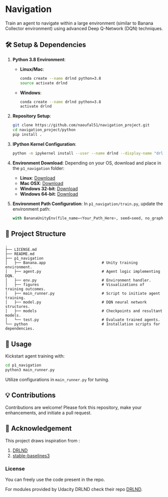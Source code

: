 # Navigation

Train an agent to navigate within a large environment (similar to Banana Collector environment) using advanced Deep Q-Network (DQN) techniques.

## 🛠 Setup & Dependencies

1. **Python 3.8 Environment**: 

   - **Linux/Mac**: 
     ```bash
     conda create --name drlnd python=3.8
     source activate drlnd
     ```
   - **Windows**: 
     ```bash
     conda create --name drlnd python=3.8
     activate drlnd
     ```

2. **Repository Setup**:
   
   ```bash
   git clone https://github.com/naoufal51/navigation_project.git
   cd navigation_project/python
   pip install .
   ```

3. **IPython Kernel Configuration**:
   
   ```bash
   python -m ipykernel install --user --name drlnd --display-name "drlnd"
   ```

4. **Environment Download**: Depending on your OS, download and place in the `p1_navigation` folder:
   
    - **Linux**: [Download](https://s3-us-west-1.amazonaws.com/udacity-drlnd/P1/Banana/Banana_Linux.zip)
    - **Mac OSX**: [Download](https://s3-us-west-1.amazonaws.com/udacity-drlnd/P1/Banana/Banana.app.zip)
    - **Windows 32-bit**: [Download](https://s3-us-west-1.amazonaws.com/udacity-drlnd/P1/Banana/Banana_Windows_x86.zip)
    - **Windows 64-bit**: [Download](https://s3-us-west-1.amazonaws.com/udacity-drlnd/P1/Banana/Banana_Windows_x86_64.zip)

5. **Environment Path Configuration**: In `p1_navigation/train.py`, update the environment path:
   
   ```python
   with BananaUnityEnv(file_name=<Your_Path_Here>, seed=seed, no_graphics=False) as env:
   ```

## 📂 Project Structure

```
.
├── LICENSE.md
├── README.md
├── p1_navigation
│   ├── Banana.app                         # Unity training environment.
│   ├── agent.py                           # Agent logic implementing DQN.
│   ├── env.py                             # Environment handler.
│   ├── figures                            # Visualizations of training outcomes.
│   ├── main_runner.py                     # Script to initiate agent training.
│   ├── model.py                           # DQN neural network structures.
│   ├── models                             # Checkpoints and resultant models.
│   └── test.py                            # Evaluate trained agents.
└── python                                 # Installation scripts for dependencies.
```

## 🚀 Usage

Kickstart agent training with:

```bash
cd p1_navigation
python3 main_runner.py
```

Utilize configurations in `main_runner.py` for tuning.

## 💡 Contributions

Contributions are welcome! Please fork this repository, make your enhancements, and initiate a pull request.

## 🙌 Acknowledgement
This project draws inspiration from :
1. [DRLND](https://github.com/udacity/deep-reinforcement-learning#dependencies)
2. [stable-baselines3](https://stable-baselines3.readthedocs.io/en/master/)

### License
You can freely use the code present in the repo.

For modules provided by Udacity DRLND check their repo [DRLND](https://github.com/udacity/deep-reinforcement-learning#dependencies).